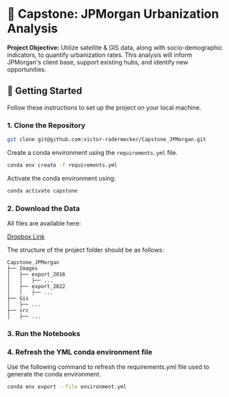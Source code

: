 # 🌆 Capstone: JPMorgan Urbanization Analysis

**Project Objective:** Utilize satellite & GIS data, along with socio-demographic indicators, to quantify urbanization rates. This analysis will inform JPMorgan's client base, support existing hubs, and identify new opportunities.

## 🚀 Getting Started

Follow these instructions to set up the project on your local machine.

### 1. Clone the Repository

```bash
git clone git@github.com:victor-radermecker/Capstone_JPMorgan.git
```

Create a conda environment using the `requirements.yml` file.

```bash
conda env create -f requirements.yml
```

Activate the conda environment using:

```bash
conda activate capstone
```

### 2. Download the Data

All files are available here:

[Dropbox Link](https://www.dropbox.com/scl/fo/i6r9qx73a0lervrd2crpk/h?dl=0&rlkey=g8twup5jtib6h3xnle353dvtg)

The structure of the project folder should be as follows:

```
Capstone_JPMorgan
├── Images
│   ├── export_2016
│   │   ├── ...
│   ├── export_2022
│   │   ├── ...
├── Gis
│   ├── ...
├── src
│   ├── ...
```

### 3. Run the Notebooks

### 4. Refresh the YML conda environment file

Use the following command to refresh the requirements.yml file used to generate the conda environment.

```bash
conda env export --file environment.yml
```
